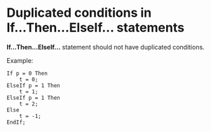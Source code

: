 # Duplicated conditions in If...Then...ElseIf... statements

**If...Then...ElseIf...** statement should not have duplicated conditions.

Example:

```bsl
If p = 0 Then
    t = 0;
ElseIf p = 1 Then
    t = 1;
ElseIf p = 1 Then
    t = 2;
Else
    t = -1;
EndIf;
```
